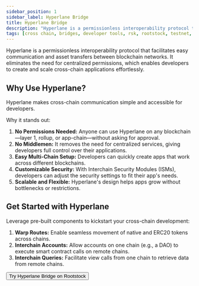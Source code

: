 ```yaml
---
sidebar_position: 1
sidebar_label: Hyperlane Bridge
title: Hyperlane Bridge
description: "Hyperlane is a permissionless interoperability protocol that facilitates easy communication and asset transfers between blockchain networks. " 
tags: [cross chain, bridges, developer tools, rsk, rootstock, testnet, ethereum, dApps, smart contracts]
---
```


Hyperlane is a permissionless interoperability protocol that facilitates easy communication and asset transfers between blockchain networks. 
It eliminates the need for centralized permissions, which enables developers to create and scale cross-chain applications effortlessly.

## Why Use Hyperlane?
Hyperlane makes cross-chain communication simple and accessible for developers. 

Why it stands out:
1. **No Permissions Needed:** Anyone can use Hyperlane on any blockchain—layer 1, rollup, or app-chain—without asking for approval.
2. **No Middlemen:** It removes the need for centralized services, giving developers full control over their applications.
3. **Easy Multi-Chain Setup:** Developers can quickly create apps that work across different blockchains.
4. **Customizable Security:** With Interchain Security Modules (ISMs), developers can adjust the security settings to fit their app's needs.
5. **Scalable and Flexible:** Hyperlane's design helps apps grow without bottlenecks or restrictions.


## Get Started with Hyperlane
Leverage pre-built components to kickstart your cross-chain development:

1. **Warp Routes:** Enable seamless movement of native and ERC20 tokens across chains.
2. **Interchain Accounts:** Allow accounts on one chain (e.g., a DAO) to execute smart contract calls on remote chains.
3. **Interchain Queries:** Facilitate view calls from one chain to retrieve data from remote chains.

<Button size="sm" href="/resources/tutorials/hyperlane-bridge/">Try Hyperlane Bridge on Rootstock</Button>